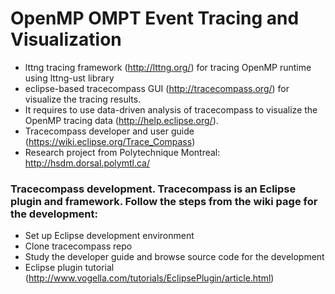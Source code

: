 # OpenMP OMPT Event Tracing and Visualization

 * lttng tracing framework (http://lttng.org/) for tracing OpenMP runtime using lttng-ust library
 * eclipse-based tracecompass GUI (http://tracecompass.org/) for visualize the tracing results. 
 * It requires to use data-driven analysis of tracecompass to visualize the OpenMP tracing data (http://help.eclipse.org/).
 * Tracecompass developer and user guide (https://wiki.eclipse.org/Trace_Compass)
 * Research project from Polytechnique Montreal: http://hsdm.dorsal.polymtl.ca/
 
 ### Tracecompass development. Tracecompass is an Eclipse plugin and framework. Follow the steps from the wiki page for the development:
 * Set up Eclipse development environment
 * Clone tracecompass repo
 * Study the developer guide and browse source code for the development
 * Eclipse plugin tutorial (http://www.vogella.com/tutorials/EclipsePlugin/article.html)

